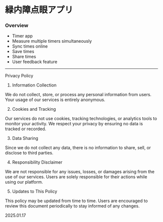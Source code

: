 # 緑内障点眼アプリ

### Overview
- Timer app
- Measure multiple timers simultaneously
- Sync times online
- Save times
- Share times
- User feedback feature

---
Privacy Policy

1. Information Collection

We do not collect, store, or process any personal information from users. Your usage of our services is entirely anonymous.

2. Cookies and Tracking

Our services do not use cookies, tracking technologies, or analytics tools to monitor your activity. We respect your privacy by ensuring no data is tracked or recorded.

3. Data Sharing

Since we do not collect any data, there is no information to share, sell, or disclose to third parties.

4. Responsibility Disclaimer

We are not responsible for any issues, losses, or damages arising from the use of our services. Users are solely responsible for their actions while using our platform.

5. Updates to This Policy

This policy may be updated from time to time. Users are encouraged to review this document periodically to stay informed of any changes.

2025.01.17
